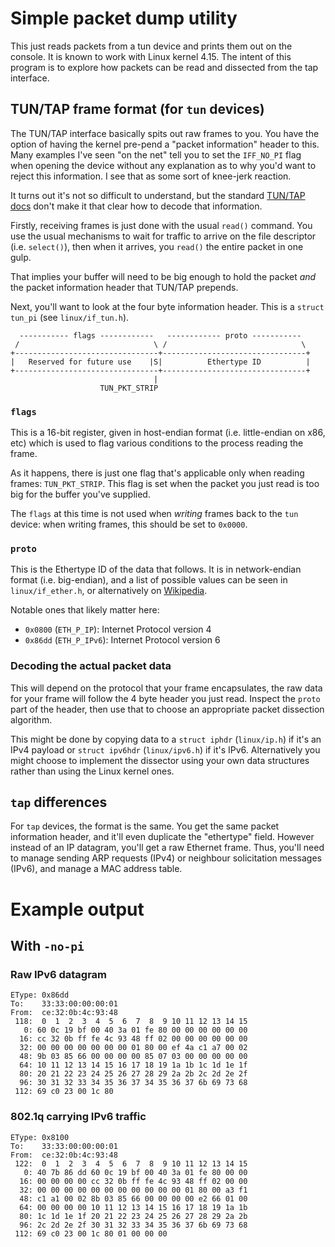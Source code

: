 # Simple packet dump utility

This just reads packets from a tun device and prints them out on the console.
It is known to work with Linux kernel 4.15.  The intent of this program is to
explore how packets can be read and dissected from the tap interface.

## TUN/TAP frame format (for `tun` devices)

The TUN/TAP interface basically spits out raw frames to you.  You have the
option of having the kernel pre-pend a "packet information" header to this.
Many examples I've seen "on the net" tell you to set the `IFF_NO_PI` flag when
opening the device without any explanation as to why you'd want to reject this
information.  I see that as some sort of knee-jerk reaction.

It turns out it's not so difficult to understand, but the standard [TUN/TAP
docs](http://git.kernel.org/?p=linux/kernel/git/torvalds/linux-2.6.git;a=blob;f=Documentation/networking/tuntap.txt;hb=HEAD)
don't make it that clear how to decode that information.

Firstly, receiving frames is just done with the usual `read()` command.  You
use the usual mechanisms to wait for traffic to arrive on the file descriptor
(i.e. `select()`), then when it arrives, you `read()` the entire packet in one
gulp.

That implies your buffer will need to be big enough to hold the packet *and*
the packet information header that TUN/TAP prepends.

Next, you'll want to look at the four byte information header.  This is a
`struct tun_pi` (see `linux/if_tun.h`).


```
  ----------- flags ------------   ------------ proto -----------
 /                              \ /                              \
+--------------------------------+--------------------------------+
|   Reserved for future use    |S|          Ethertype ID          |
+--------------------------------+--------------------------------+
                                |
                    TUN_PKT_STRIP
```

### `flags`

This is a 16-bit register, given in host-endian format (i.e. little-endian on
x86, etc) which is used to flag various conditions to the process reading the
frame.

As it happens, there is just one flag that's applicable only when reading
frames: `TUN_PKT_STRIP`.  This flag is set when the packet you just read is
too big for the buffer you've supplied.

The `flags` at this time is not used when *writing* frames back to the `tun`
device: when writing frames, this should be set to `0x0000`.

### `proto`

This is the Ethertype ID of the data that follows.  It is in network-endian
format (i.e. big-endian), and a list of possible values can be seen in
`linux/if_ether.h`, or alternatively on
[Wikipedia](https://en.wikipedia.org/wiki/EtherType#Examples).

Notable ones that likely matter here:

* `0x0800` (`ETH_P_IP`): Internet Protocol version 4
* `0x86dd` (`ETH_P_IPv6`): Internet Protocol version 6

### Decoding the actual packet data

This will depend on the protocol that your frame encapsulates, the raw data
for your frame will follow the 4 byte header you just read.  Inspect the
`proto` part of the header, then use that to choose an appropriate packet
dissection algorithm.

This might be done by copying data to a `struct iphdr` (`linux/ip.h`) if it's
an IPv4 payload or `struct ipv6hdr` (`linux/ipv6.h`) if it's IPv6.
Alternatively you might choose to implement the dissector using your own data
structures rather than using the Linux kernel ones.

## `tap` differences

For `tap` devices, the format is the same.  You get the same packet
information header, and it'll even duplicate the "ethertype" field.  However
instead of an IP datagram, you'll get a raw Ethernet frame.  Thus, you'll need
to manage sending ARP requests (IPv4) or neighbour solicitation messages
(IPv6), and manage a MAC address table.

# Example output

## With `-no-pi`

### Raw IPv6 datagram

```
EType: 0x86dd
To:    33:33:00:00:00:01
From:  ce:32:0b:4c:93:48
 118:  0  1  2  3  4  5  6  7  8  9 10 11 12 13 14 15
   0: 60 0c 19 bf 00 40 3a 01 fe 80 00 00 00 00 00 00
  16: cc 32 0b ff fe 4c 93 48 ff 02 00 00 00 00 00 00
  32: 00 00 00 00 00 00 00 01 80 00 ef 4a c1 a7 00 02
  48: 9b 03 85 66 00 00 00 00 85 07 03 00 00 00 00 00
  64: 10 11 12 13 14 15 16 17 18 19 1a 1b 1c 1d 1e 1f
  80: 20 21 22 23 24 25 26 27 28 29 2a 2b 2c 2d 2e 2f
  96: 30 31 32 33 34 35 36 37 34 35 36 37 6b 69 73 68
 112: 69 c0 23 00 1c 80
```

### 802.1q carrying IPv6 traffic

```
EType: 0x8100
To:    33:33:00:00:00:01
From:  ce:32:0b:4c:93:48
 122:  0  1  2  3  4  5  6  7  8  9 10 11 12 13 14 15
   0: 40 7b 86 dd 60 0c 19 bf 00 40 3a 01 fe 80 00 00
  16: 00 00 00 00 cc 32 0b ff fe 4c 93 48 ff 02 00 00
  32: 00 00 00 00 00 00 00 00 00 00 00 01 80 00 a3 f1
  48: c1 a1 00 02 8b 03 85 66 00 00 00 00 e2 66 01 00
  64: 00 00 00 00 10 11 12 13 14 15 16 17 18 19 1a 1b
  80: 1c 1d 1e 1f 20 21 22 23 24 25 26 27 28 29 2a 2b
  96: 2c 2d 2e 2f 30 31 32 33 34 35 36 37 6b 69 73 68
 112: 69 c0 23 00 1c 80 01 00 00 00
```
